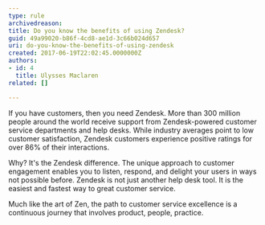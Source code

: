```yaml
---
type: rule
archivedreason: 
title: Do you know the benefits of using Zendesk?
guid: 49a99020-b86f-4cd8-ae1d-3c66b024d657
uri: do-you-know-the-benefits-of-using-zendesk
created: 2017-06-19T22:02:45.0000000Z
authors:
- id: 4
  title: Ulysses Maclaren
related: []

---
```


If you have customers, then you need Zendesk. More than 300 million people around the world receive support from Zendesk-powered customer service departments and help desks. While industry averages point to low customer satisfaction, Zendesk customers experience positive ratings for over 86% of their interactions.

<!--endintro-->

Why? It's the Zendesk difference. The unique approach to customer engagement enables you to listen, respond, and delight your users in ways not possible before. Zendesk is not just another help desk tool. It is the easiest and fastest way to great customer service.

Much like the art of Zen, the path to customer service excellence is a continuous journey that involves product, people, practice.
